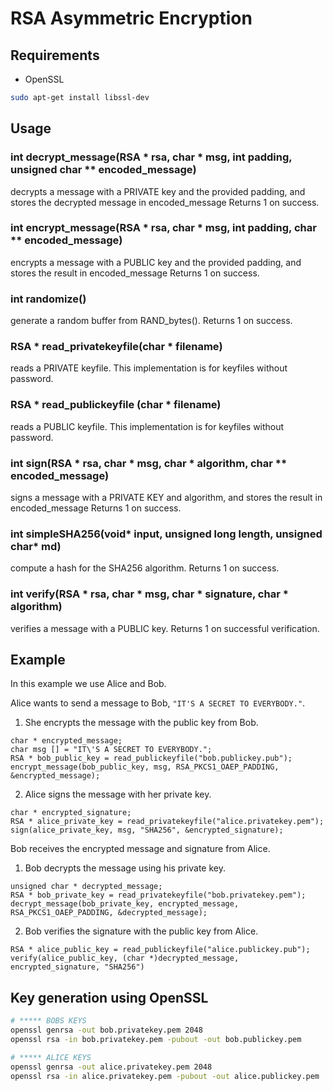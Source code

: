 # RSA Asymmetric Encryption

Requirements
------------

- OpenSSL 
```sh
sudo apt-get install libssl-dev
```

Usage
-----
### int decrypt_message(RSA * rsa, char * msg, int padding, unsigned char ** encoded_message)

decrypts a message with a PRIVATE key and the provided padding, and stores the decrypted message in encoded_message
Returns 1 on success.

### int encrypt_message(RSA * rsa, char * msg, int padding, char ** encoded_message)

encrypts a message with a PUBLIC key and the provided padding, and stores the result in encoded_message
Returns 1 on success.

### int randomize()

generate a random buffer from RAND_bytes().
Returns 1 on success.

### RSA * read_privatekeyfile(char * filename)

reads a PRIVATE keyfile. This implementation is for keyfiles without password.

### RSA * read_publickeyfile (char * filename)

reads a PUBLIC keyfile. This implementation is for keyfiles without password.

### int sign(RSA * rsa, char * msg, char * algorithm, char ** encoded_message)

signs a message with a PRIVATE KEY and algorithm, and stores the result in encoded_message
Returns 1 on success.

### int simpleSHA256(void* input, unsigned long length, unsigned char* md)

compute a hash for the SHA256 algorithm.
Returns 1 on success.

### int verify(RSA * rsa, char * msg, char * signature, char * algorithm)
verifies a message with a PUBLIC key. 
Returns 1 on successful verification.  



Example
-------

In this example we use Alice and Bob.

Alice wants to send a message to Bob, `"IT'S A SECRET TO EVERYBODY."`.

1) She encrypts the message with the public key from Bob.
```c_cpp
char * encrypted_message;
char msg [] = "IT\'S A SECRET TO EVERYBODY.";
RSA * bob_public_key = read_publickeyfile("bob.publickey.pub");
encrypt_message(bob_public_key, msg, RSA_PKCS1_OAEP_PADDING, &encrypted_message);
```
2) Alice signs the message with her private key.
```c_cpp
char * encrypted_signature;
RSA * alice_private_key = read_privatekeyfile("alice.privatekey.pem");
sign(alice_private_key, msg, "SHA256", &encrypted_signature);
```

Bob receives the encrypted message and signature from Alice.

1) Bob decrypts the message using his private key.
```c_cpp
unsigned char * decrypted_message;
RSA * bob_private_key = read_privatekeyfile("bob.privatekey.pem");
decrypt_message(bob_private_key, encrypted_message, RSA_PKCS1_OAEP_PADDING, &decrypted_message);
```
2) Bob verifies the signature with the public key from Alice.
```c_cpp
RSA * alice_public_key = read_publickeyfile("alice.publickey.pub");
verify(alice_public_key, (char *)decrypted_message, encrypted_signature, "SHA256")
```

Key generation using OpenSSL
----------------------------
```sh
# ***** BOBS KEYS
openssl genrsa -out bob.privatekey.pem 2048
openssl rsa -in bob.privatekey.pem -pubout -out bob.publickey.pem

# ***** ALICE KEYS
openssl genrsa -out alice.privatekey.pem 2048
openssl rsa -in alice.privatekey.pem -pubout -out alice.publickey.pem
```

